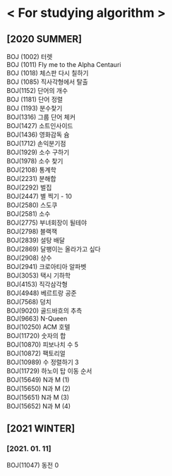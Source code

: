 # < For studying algorithm >

## **[2020 SUMMER]**

BOJ (1002) 터렛 <br>
BOJ (1011) Fly me to the Alpha Centauri  <br>
BOJ (1018) 체스판 다시 칠하기 <br>
BOJ (1085) 직사각형에서 탈출<br>
BOJ(1152) 단어의 개수<br> 
BOJ (1181) 단어 정렬<br>
BOJ (1193) 분수찾기<br>
BOJ(1316) 그룹 단어 체커<br>
BOJ(1427) 소트인사이드<br>
BOJ(1436) 영화감독 슘<br>
BOJ(1712) 손익분기점<br>
BOJ(1929) 소수 구하기<br>
BOJ(1978) 소수 찾기 <br>
BOJ(2108) 통계학<br>
BOJ(2231) 분해합<br>
BOJ(2292) 벌집<br>
BOJ(2447) 별 찍기 - 10<br>
BOJ(2580) 스도쿠<br>
BOJ(2581) 소수<br>
BOJ(2775) 부녀회장이 될테야<br>
BOJ(2798) 블랙잭<br>
BOJ(2839) 설탕 배달<br>
BOJ(2869) 달팽이는 올라가고 싶다<br>
BOJ(2908) 상수<br>
BOJ(2941) 크로아티아 알파벳<br>
BOJ(3053) 택시 기하학<br>
BOJ(4153) 직각삼각형<br>
BOJ(4948) 베르트랑 공준<br>
BOJ(7568) 덩치<br>
BOJ(9020) 골드바흐의 추측<br>
BOJ(9663) N-Queen<br>
BOJ(10250) ACM 호텔<br>
BOJ(11720) 숫자의 합<br>
BOJ(10870) 피보나치 수 5<br>
BOJ(10872) 팩토리얼<br>
BOJ(10989) 수 정렬하기 3 <br>
BOJ(11729) 하노이 탑 이동 순서<br>
BOJ(15649) N과 M (1)<br>
BOJ(15650) N과 M (2)<br>
BOJ(15651) N과 M (3)<br>
BOJ(15652) N과 M (4)<br>

## **[2021 WINTER]**

### [2021. 01. 11]
BOJ(11047) 동전 0 <br>
